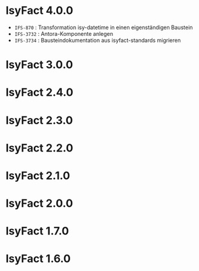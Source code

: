 # IsyFact 4.0.0
- `IFS-870`  : Transformation isy-datetime in einen eigenständigen Baustein
- `IFS-3732` : Antora-Komponente anlegen
- `IFS-3734` : Bausteindokumentation aus isyfact-standards migrieren

# IsyFact 3.0.0

# IsyFact 2.4.0

# IsyFact 2.3.0

# IsyFact 2.2.0

# IsyFact 2.1.0

# IsyFact 2.0.0

# IsyFact 1.7.0

# IsyFact 1.6.0

